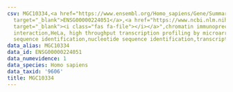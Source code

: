 ```yaml
---
csv: MGC10334,<a href="https://www.ensembl.org/Homo_sapiens/Gene/Summary?db=core;g=ENSG00000224051"
  target="_blank">ENSG00000224051</a>,<a href="https://www.ncbi.nlm.nih.gov/pubmed/17216044"
  target="_blank"><i class="fas fa-file"></i></a>",chromatin immunoprecipitation assay,direct
  interaction,HeLa, high throughput transcription profiling by microarray,nucleotide
  sequence identification,nucleotide sequence identification,transcriptional regulation,
data_alias: MGC10334
data_id: ENSG00000224051
data_numevidence: 1
data_species: Homo sapiens
data_taxid: '9606'
title: MGC10334
---
```

